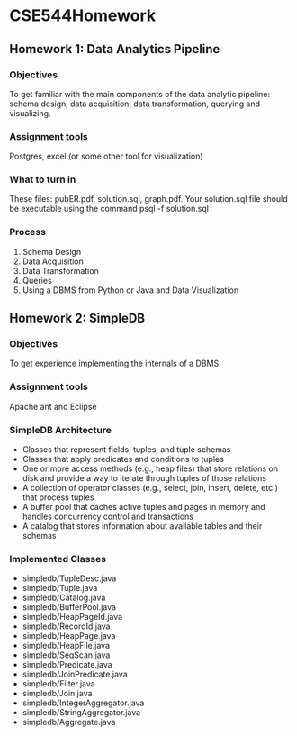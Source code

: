 # CSE544Homework
## Homework 1: Data Analytics Pipeline
### Objectives
To get familiar with the main components of the data analytic pipeline: schema design, data acquisition, data transformation, querying and visualizing.
### Assignment tools
Postgres, excel (or some other tool for visualization)
### What to turn in
These files: pubER.pdf, solution.sql, graph.pdf. Your solution.sql file should be executable using the command psql -f solution.sql
### Process
1. Schema Design
2. Data Acquisition
3. Data Transformation
4. Queries
5. Using a DBMS from Python or Java and Data Visualization

## Homework 2: SimpleDB
### Objectives
To get experience implementing the internals of a DBMS.
### Assignment tools
Apache ant and Eclipse

### SimpleDB Architecture

- Classes that represent fields, tuples, and tuple schemas
- Classes that apply predicates and conditions to tuples
- One or more access methods (e.g., heap files) that store relations on disk and provide a way to iterate through tuples of those relations
- A collection of operator classes (e.g., select, join, insert, delete, etc.) that process tuples
- A buffer pool that caches active tuples and pages in memory and handles concurrency control and transactions
- A catalog that stores information about available tables and their schemas

### Implemented Classes

- simpledb/TupleDesc.java
- simpledb/Tuple.java
- simpledb/Catalog.java
- simpledb/BufferPool.java
- simpledb/HeapPageId.java
- simpledb/RecordId.java
- simpledb/HeapPage.java
- simpledb/HeapFile.java
- simpledb/SeqScan.java
- simpledb/Predicate.java
- simpledb/JoinPredicate.java
- simpledb/Filter.java
- simpledb/Join.java
- simpledb/IntegerAggregator.java
- simpledb/StringAggregator.java
- simpledb/Aggregate.java

